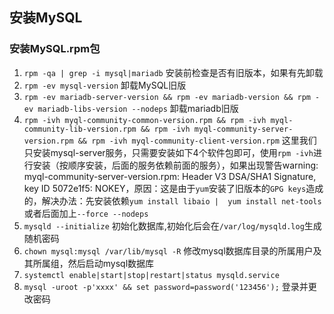 ## 安装MySQL
### 安装MySQL.rpm包
1. ``rpm -qa | grep -i mysql|mariadb`` 安装前检查是否有旧版本，如果有先卸载
2. ``rpm -ev mysql-version`` 卸载MySQL旧版
3. ``rpm -ev mariadb-server-version && rpm -ev mariadb-version && rpm -ev mariadb-libs-version --nodeps`` 卸载mariadb旧版
4. ``rpm -ivh myql-community-common-version.rpm && rpm -ivh myql-community-lib-version.rpm && rpm -ivh myql-community-server-version.rpm && rpm -ivh myql-community-client-version.rpm`` 这里我们只安装mysql-server服务，只需要安装如下4个软件包即可，使用``rpm -ivh``进行安装（按顺序安装，后面的服务依赖前面的服务），如果出现警告warning: myql-community-server-version.rpm: Header V3 DSA/SHA1 Signature, key ID 5072e1f5: NOKEY，原因：这是由于``yum``安装了旧版本的``GPG keys``造成的，解决办法：先安装依赖``yum install libaio | 
yum install net-tools``或者后面加上``--force --nodeps``
5. ``mysqld --initialize`` 初始化数据库,初始化后会在``/var/log/mysqld.log``生成随机密码
6. ``chown mysql:mysql /var/lib/mysql -R`` 修改mysql数据库目录的所属用户及其所属组，然后启动mysql数据库
7. ``systemctl enable|start|stop|restart|status mysqld.service``
8. ``mysql -uroot -p'xxxx' && set password=password('123456');`` 登录并更改密码
